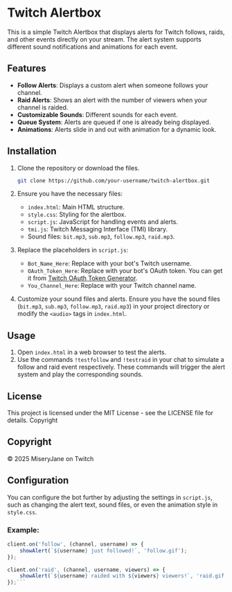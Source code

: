 # Twitch Alertbox

This is a simple Twitch Alertbox that displays alerts for Twitch follows, raids, and other events directly on your stream. The alert system supports different sound notifications and animations for each event.

## Features

- **Follow Alerts**: Displays a custom alert when someone follows your channel.
- **Raid Alerts**: Shows an alert with the number of viewers when your channel is raided.
- **Customizable Sounds**: Different sounds for each event.
- **Queue System**: Alerts are queued if one is already being displayed.
- **Animations**: Alerts slide in and out with animation for a dynamic look.

## Installation

1. Clone the repository or download the files.
    ```bash
    git clone https://github.com/your-username/twitch-alertbox.git
    ```

2. Ensure you have the necessary files:
    - `index.html`: Main HTML structure.
    - `style.css`: Styling for the alertbox.
    - `script.js`: JavaScript for handling events and alerts.
    - `tmi.js`: Twitch Messaging Interface (TMI) library.
    - Sound files: `bit.mp3`, `sub.mp3`, `follow.mp3`, `raid.mp3`.

3. Replace the placeholders in `script.js`:
    - `Bot_Name_Here`: Replace with your bot's Twitch username.
    - `OAuth_Token_Here`: Replace with your bot's OAuth token. You can get it from [Twitch OAuth Token Generator](https://twitchapps.com/tmi/).
    - `You_Channel_Here`: Replace with your Twitch channel name.

4. Customize your sound files and alerts. Ensure you have the sound files (`bit.mp3`, `sub.mp3`, `follow.mp3`, `raid.mp3`) in your project directory or modify the `<audio>` tags in `index.html`.

## Usage

1. Open `index.html` in a web browser to test the alerts.
2. Use the commands `!testfollow` and `!testraid` in your chat to simulate a follow and raid event respectively. These commands will trigger the alert system and play the corresponding sounds.

## License

This project is licensed under the MIT License - see the LICENSE file for details.
Copyright

## Copyright
© 2025 MiseryJane on Twitch

## Configuration

You can configure the bot further by adjusting the settings in `script.js`, such as changing the alert text, sound files, or even the animation style in `style.css`.

### Example:

```javascript
client.on('follow', (channel, username) => {
    showAlert(`${username} just followed!`, 'follow.gif');
});

client.on('raid', (channel, username, viewers) => {
    showAlert(`${username} raided with ${viewers} viewers!`, 'raid.gif');
});```

